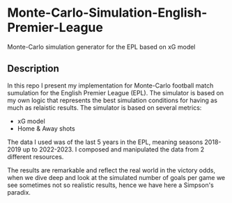 # Monte-Carlo-Simulation-English-Premier-League
Monte-Carlo simulation generator for the EPL based on xG model  

## Description 
In this repo I present my implementation for Monte-Carlo football match sumulation for the English Premier League (EPL). 
The simulator is based on my own logic that represents the best simulation conditions for having as much as relaistic results.
The simulator is based on several metrics:
  - xG model
  - Home & Away shots

The data I used was of the last 5 years in the EPL, meaning seasons 2018-2019 up  to 2022-2023. 
I composed and manipulated the data from 2 different resources.

The results are remarkable and reflect the real world in the victory odds, when we dive deep and look at the simulated number of goals per game we see sometimes not so realistic results, hence we have here a Simpson's paradix.   
